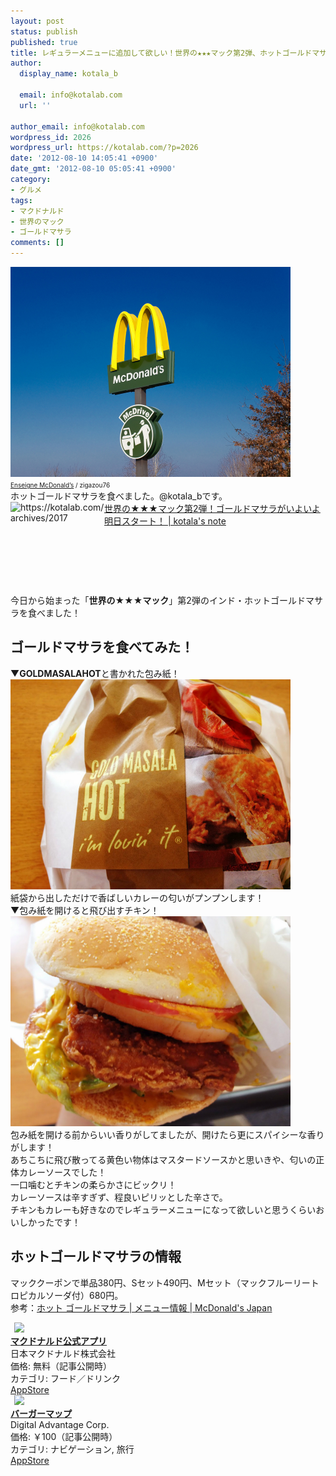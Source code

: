 ```yaml
---
layout: post
status: publish
published: true
title: レギュラーメニューに追加して欲しい！世界の★★★マック第2弾、ホットゴールドマサラを食べた！
author:
  display_name: kotala_b

  email: info@kotalab.com
  url: ''

author_email: info@kotalab.com
wordpress_id: 2026
wordpress_url: https://kotalab.com/?p=2026
date: '2012-08-10 14:05:41 +0900'
date_gmt: '2012-08-10 05:05:41 +0900'
category:
- グルメ
tags:
- マクドナルド
- 世界のマック
- ゴールドマサラ
comments: []
---
```

<p><a href="/wp-content/uploads/legrand_120718_02.jpg" target="_blank"><img src="/wp-content/uploads/legrand_120718_02.jpg" alt="" title="legrand_120718_02" width="448" height="336" class="alignnone size-full wp-image-1539" /></a><br />
<span style="font-size:10px;"><a href="http://www.igosso.net/flk/6914750483.html" target="_blank">Enseigne McDonald&rsquo;s</a> / zigazou76</span><br />
ホットゴールドマサラを食べました。@kotala_bです。<br />
<a href="/world-mac-ind" target="_blank"><img src="https://capture.heartrails.com/150x130?https://kotalab.com/archives/2017" alt="https://kotalab.com/archives/2017" width="150" height="130" align="left" /></a><a href="/world-mac-ind" target="_blank">世界の★★★マック第2弾！ゴールドマサラがいよいよ明日スタート！ | kotala's note</a><br style="clear:both;" /><br />
今日から始まった「<strong>世界の★★★マック</strong>」第2弾のインド・ホットゴールドマサラを食べました！<br />
</p>
<!--more-->
<h2>ゴールドマサラを食べてみた！</h2>
<p>▼<strong>GOLDMASALAHOT</strong>と書かれた包み紙！<br />
<a href="/wp-content/uploads/goldmasala_120810_01.jpg" target="_blank"><img src="/wp-content/uploads/goldmasala_120810_01.jpg" alt="" title="goldmasala_120810_01" width="448" height="336" class="alignnone size-full wp-image-2027" /></a><br />
紙袋から出しただけで香ばしいカレーの匂いがプンプンします！<br />
▼包み紙を開けると飛び出すチキン！<br />
<a href="/wp-content/uploads/goldmasala_120810_02.jpg"><img src="/wp-content/uploads/goldmasala_120810_02.jpg" alt="" title="goldmasala_120810_02" width="448" height="336" class="alignnone size-full wp-image-2028" /></a><br />
包み紙を開ける前からいい香りがしてましたが、開けたら更にスパイシーな香りがします！<br />
あちこちに飛び散ってる黄色い物体はマスタードソースかと思いきや、匂いの正体カレーソースでした！<br />
一口噛むとチキンの柔らかさにビックリ！<br />
カレーソースは辛すぎず、程良いピリッとした辛さで。<br />
チキンもカレーも好きなのでレギュラーメニューになって欲しいと思うくらいおいしかったです！</p>
<h2>ホットゴールドマサラの情報</h2>
<p>マッククーポンで単品380円、Sセット490円、Mセット（マックフルーリートロピカルソーダ付）680円。<br />
参考：<a href="http://www.mcdonalds.co.jp/quality/basic_information/menu_info.php?mid=9002" target="_blank">ホット ゴールドマサラ | メニュー情報 | McDonald's Japan</a></p>
<div class="applink">
<div class="applinkimg"><a href="https://itunes.apple.com/jp/app/makudonarudo-gong-shiapuri/id413618155?mt=8&uo=4&at=10l4yU" rel="nofollow" target="_blank"><img hspace="6" src="http://a9.phobos.apple.com/us/r30/Purple4/v4/c7/28/39/c728397c-f441-a223-8bfb-b78cdd0671c7/mzl.avtbvpez.png" width="80" /></a></div>
<div class="applinktext">
<div class="applinktitle"><strong><a href="https://itunes.apple.com/jp/app/makudonarudo-gong-shiapuri/id413618155?mt=8&uo=4&at=10l4yU" rel="nofollow" target="_blank">マクドナルド公式アプリ</a></strong></div>
<div class="applinkinfo">日本マクドナルド株式会社</div>
<div class="applinkinfo">価格: 無料（記事公開時）</div>
<div class="applinkinfo">カテゴリ: フード／ドリンク</div>
</div>
<div class="clear"></div>
<div class="appstorelink"><a href="https://itunes.apple.com/jp/app/makudonarudo-gong-shiapuri/id413618155?mt=8&uo=4&at=10l4yU" rel="nofollow" target="_blank">AppStore</a></div>
</div>
<div class="applink">
<div class="applinkimg"><a href="https://itunes.apple.com/jp/app/bagamappu/id419531778?mt=8&uo=4&at=10l4yU" rel="nofollow" target="_blank"><img hspace="6" src="http://a1884.phobos.apple.com/us/r30/Purple6/v4/d4/a4/f3/d4a4f3a8-2777-cc5d-eb71-d10ba8cc69ff/mzl.damrzorj.png" width="80" /></a></div>
<div class="applinktext">
<div class="applinktitle"><strong><a href="https://itunes.apple.com/jp/app/bagamappu/id419531778?mt=8&uo=4&at=10l4yU" rel="nofollow" target="_blank">バーガーマップ</a></strong></div>
<div class="applinkinfo">Digital Advantage Corp.</div>
<div class="applinkinfo">価格: ￥100（記事公開時）</div>
<div class="applinkinfo">カテゴリ: ナビゲーション, 旅行</div>
</div>
<div class="clear"></div>
<div class="appstorelink"><a href="https://itunes.apple.com/jp/app/bagamappu/id419531778?mt=8&uo=4&at=10l4yU" rel="nofollow" target="_blank">AppStore</a></div>
</div>
